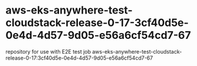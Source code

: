 # aws-eks-anywhere-test-cloudstack-release-0-17-3cf40d5e-0e4d-4d57-9d05-e56a6cf54cd7-67
repository for use with E2E test job aws-eks-anywhere-test-cloudstack-release-0-17:3cf40d5e-0e4d-4d57-9d05-e56a6cf54cd7-67
